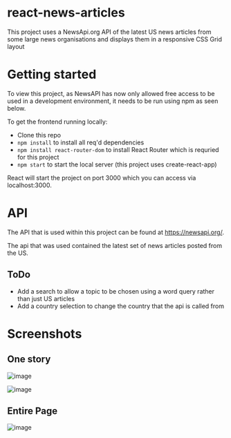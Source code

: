 # react-news-articles
This project uses a NewsApi.org API of the latest US news articles from some large news organisations and displays them in a responsive CSS Grid layout

# Getting started
To view this project, as NewsAPI has now only allowed free access to be used in a development environment, it needs to be run using npm as seen below.

To get the frontend running locally:

- Clone this repo
- `npm install` to install all req'd dependencies
- `npm install react-router-dom` to install React Router which is requried for this project
- `npm start` to start the local server (this project uses create-react-app) 

React will start the project on port 3000 which you can access via localhost:3000.

# API
The API that is used within this project can be found at https://newsapi.org/.

The api that was used contained the latest set of news articles posted from the US.

## ToDo
- Add a search to allow a topic to be chosen using a word query rather than just US articles
- Add a country selection to change the country that the api is called from

# Screenshots

## One story

![image](https://user-images.githubusercontent.com/32927596/70056095-c9bacf00-15d2-11ea-876c-f5f60607f0a2.png)

![image](https://user-images.githubusercontent.com/32927596/70056116-d3dccd80-15d2-11ea-88c5-b9dfd99fa454.png)

## Entire Page

![image](https://user-images.githubusercontent.com/32927596/70055822-3a152080-15d2-11ea-849f-0b10d7c568c9.png)

